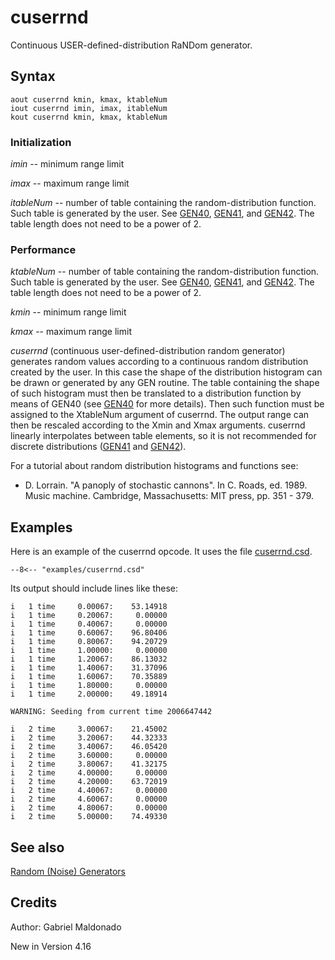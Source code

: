 <!--
id:cuserrnd
category:Signal Generators:Random (Noise) Generators
-->
# cuserrnd
Continuous USER-defined-distribution RaNDom generator.

## Syntax
``` csound-orc
aout cuserrnd kmin, kmax, ktableNum
iout cuserrnd imin, imax, itableNum
kout cuserrnd kmin, kmax, ktableNum
```

### Initialization

_imin_ -- minimum range limit

_imax_ -- maximum range limit

_itableNum_ -- number of table containing the random-distribution function.  Such table is generated by the user. See [GEN40](../../scoregens/gen40), [GEN41](../../scoregens/gen41), and [GEN42](../../scoregens/gen42). The table length does not need to be a power of 2.

### Performance

_ktableNum_ -- number of table containing the random-distribution function.  Such table is generated by the user. See [GEN40](../../scoregens/gen40), [GEN41](../../scoregens/gen41), and [GEN42](../../scoregens/gen42). The table length does not need to be a power of 2.

_kmin_ -- minimum range limit

_kmax_ -- maximum range limit

_cuserrnd_ (continuous user-defined-distribution random generator) generates random values according to a continuous random distribution created by the user. In this case the shape of the distribution histogram can be drawn or generated by any GEN routine. The table containing the shape of such histogram must then be translated to a distribution function by means of GEN40 (see [GEN40](../../scoregens/gen40) for more details). Then such function must be assigned to the XtableNum argument of cuserrnd.  The output range can then be rescaled according to the Xmin and Xmax arguments. cuserrnd linearly interpolates between table elements, so it is not recommended for discrete distributions ([GEN41](../../scoregens/gen41) and [GEN42](../../scoregens/gen42)).

For a tutorial about random distribution histograms and functions see:

*   D. Lorrain. "A panoply of stochastic cannons". In C. Roads, ed. 1989. Music machine. Cambridge, Massachusetts: MIT press, pp. 351 - 379.

## Examples

Here is an example of the cuserrnd opcode. It uses the file [cuserrnd.csd](../../examples/cuserrnd.csd).

``` csound-orc title="Example of the cuserrnd opcode." linenums="1"
--8<-- "examples/cuserrnd.csd"
```

Its output should include lines like these:

```
i   1 time     0.00067:    53.14918
i   1 time     0.20067:     0.00000
i   1 time     0.40067:     0.00000
i   1 time     0.60067:    96.80406
i   1 time     0.80067:    94.20729
i   1 time     1.00000:     0.00000
i   1 time     1.20067:    86.13032
i   1 time     1.40067:    31.37096
i   1 time     1.60067:    70.35889
i   1 time     1.80000:     0.00000
i   1 time     2.00000:    49.18914

WARNING: Seeding from current time 2006647442

i   2 time     3.00067:    21.45002
i   2 time     3.20067:    44.32333
i   2 time     3.40067:    46.05420
i   2 time     3.60000:     0.00000
i   2 time     3.80067:    41.32175
i   2 time     4.00000:     0.00000
i   2 time     4.20000:    63.72019
i   2 time     4.40067:     0.00000
i   2 time     4.60067:     0.00000
i   2 time     4.80067:     0.00000
i   2 time     5.00000:    74.49330
```

## See also

[Random (Noise) Generators](../../siggen/random)

## Credits

Author: Gabriel Maldonado

New in Version 4.16
